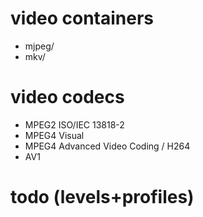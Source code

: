 # video containers

- mjpeg/
- mkv/

# video codecs

- MPEG2 ISO/IEC 13818-2
- MPEG4 Visual
- MPEG4 Advanced Video Coding / H264
- AV1

# todo (levels+profiles)


